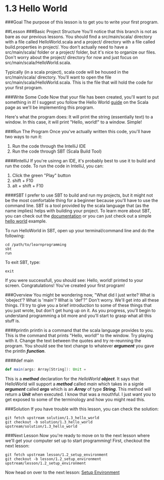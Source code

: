 # 1.3 Hello World
###Goal
The purpose of this lesson is to get you to write your first program. 

##Lesson
###Basic Project Structure
You'll notice that this branch is not as bare as our previous lessons. You should find a src/main/scala/ directory with a file called HelloWorld.scala and a project/ directory with a file called build.properties in project/. You don't actually need to have a src/main/scala/ folder or a project/ folder, but it's nice to organize our files. Don't worry about the project/ directory for now and just focus on src/main/scala/HelloWorld.scala.

Typically (in a scala project), scala code will be housed in the src/main/scala/ directory. You'll want to open the file src/main/scala/HelloWorld.scala. This is the file that will hold the code for your first program.

###Write Some Code
Now that your file has been created, you'll want to put something in it! I suggest you follow the Hello World [guide](http://www.scala-lang.org/documentation/getting-started.html) on the Scala page as we'll be implementing this program. 

Here's what the program does: It will print the string (essentially text) to a window. In this case, it will print "Hello, world!" to a window. Simple!

###Run The Program
Once you've actually written this code, you'll have two ways to run it:

1. Run the code through the IntelliJ IDE
2. Run the code through SBT (Scala Build Tool) 

####IntelliJ
If you're usinng an IDE, it's probably best to use it to build and run the code. To run the code in IntelliJ, you can:
1. Click the green "Play" button
2. shift + F10
2. alt + shift + F10

####SBT
I prefer to use SBT to build and run my projects, but it might not be the most comfortable thing for a beginner because you'll have to use the command line. SBT is a tool provided by the scala language that (as the name implies) helps with building your project. To learn more about SBT, you can check out the [documentation](http://www.scala-sbt.org/0.13/docs/index.html) or you can just check out a simple [hello world](http://www.scala-sbt.org/0.12.4/docs/Getting-Started/Hello.html) example.

To run HelloWorld in SBT, open up your terminal/command line and do the following:
```
cd /path/to/learnprogramming
sbt
run
```

To exit SBT, type:
```
exit
```

If you were successfull, you should see:
Hello, world!
printed to your screen. Congratulations! You've created your first program!

###Overview
You might be wondering now, "What did I just write? What is 'obeject'? What is 'main'? What is 'def'?" Don't worry. We'll get into all these things. I'll try to give you a brief introduction to some of these things that you just wrote, but don't get hung up on it. As you progress, you'll begin to understand programming a bit more and you'll start to grasp what all this stuff is.

####println
println is a command that the scala language provides to you. This is the command that prints "Hello, world!" to the window. Try playing with it. Change the text between the quotes and try re-reunning the program. You should see the text change to whatever **_argument_** you gave the println **_function_**. 

####def main
```scala
def main(args: Array[String]): Unit =
```
This is a **_method_** declaration for the _HelloWorld_ **_object_**. It says that HelloWorld will support a **_method_** called _main_ which takes in a signle **_argument_** called **_args_** which is an **_Array_** of type **_String_**. This method will return a **_Unit_** when executed. I know that was a mouthful. I just want you to get exposed to some of the terminology and how you might read this.

###Solution
If you have trouble with this lesson, you can check the solution:
```
git fetch upstream solution/1.3_hello_world
git checkout -b solution/1.3_hello_world upstream/solution/1.3_hello_world
```

###Next Lesson
Now you're ready to move on to the next lesson where we'll get your computer set up to start programming! First, checkout the next lesson:
```
git fetch upstream lesson/1.2_setup_environment
git checkout -b lesson/1.2_setup_environment upstream/lesson/1.2_setup_environment
```
Now head on over to the next lesson: [Setup Environment](https://github.com/hispanasian/LearnProgramming/tree/lesson/1.2_setup_environment)
